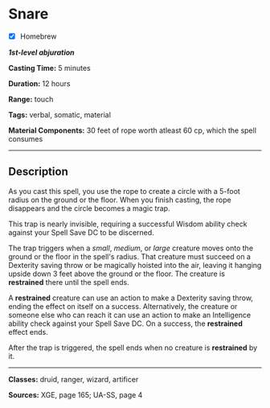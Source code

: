 # Snare

- [x] Homebrew

***1st-level abjuration***

**Casting Time:** 5 minutes

**Duration:** 12 hours

**Range:** touch

**Tags:** verbal, somatic, material

**Material Components:** 30 feet of rope worth atleast 60 cp, which the spell consumes

---

## Description
As you cast this spell, you use the rope to create a circle with a 5-foot radius on the ground or the floor.
When you finish casting, the rope disappears and the circle becomes a magic trap.

This trap is nearly invisible, requiring a successful Wisdom ability check against your Spell Save DC to be discerned.

The trap triggers when a *small*, *medium*, or *large* creature moves onto the ground or the floor in the spell's radius.
That creature must succeed on a Dexterity saving throw or be magically hoisted into the air, leaving it hanging upside down 3 feet above the ground or the floor.
The creature is **restrained** there until the spell ends.

A **restrained** creature can use an action to make a Dexterity saving throw, ending the effect on itself on a success.
Alternatively, the creature or someone else who can reach it can use an action to make an Intelligence ability check against your Spell Save DC.
On a success, the **restrained** effect ends.

After the trap is triggered, the spell ends when no creature is **restrained** by it.

---

**Classes:** druid, ranger, wizard, artificer

**Sources:** XGE, page 165; UA-SS, page 4

<!-- QA Pass Needed -->
